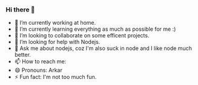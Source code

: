 ### Hi there 👋

- 🔭 I’m currently working at home.
- 🌱 I’m currently learning everything as much as possible for me :)
- 👯 I’m looking to collaborate on some efficent projects.
- 🤔 I’m looking for help with Nodejs.
- 💬 Ask me about nodejs, coz I'm also suck in node and I like node much better.
- 📫 How to reach me: 
- 😄 Pronouns: Arkar
- ⚡ Fun fact: I'm not too much fun.
